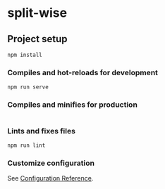 # split-wise

## Project setup
```
npm install
```

### Compiles and hot-reloads for development
```
npm run serve
```

### Compiles and minifies for production
```
```

### Lints and fixes files
```
npm run lint
```

### Customize configuration
See [Configuration Reference](https://cli.vuejs.org/config/).
